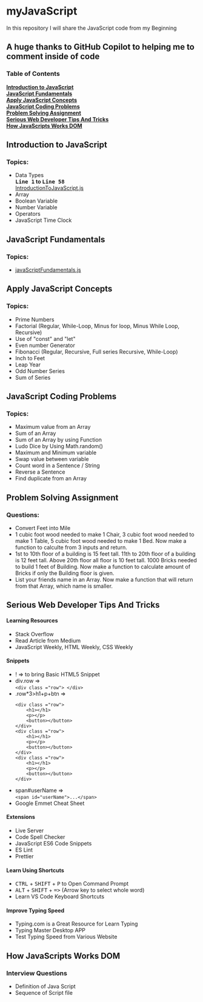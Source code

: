 # myJavaScript

In this repository I will share the JavaScript code from my Beginning

## A huge thanks to GitHub Copilot to helping me to comment inside of code

### Table of Contents

**[Introduction to JavaScript](#introduction-to-javascript)**<br>
**[JavaScript Fundamentals](#javascript-fundamentals)**<br>
**[Apply JavaScript Concepts](#apply-javascript-concepts)**<br>
**[JavaScript Coding Problems](#javascript-coding-problems)**<br>
**[Problem Solving Assignment](#problem-solving-assignment)**<br>
**[Serious Web Developer Tips And Tricks](#serious-web-developer-tips-and-tricks)**<br>
**[How JavaScripts Works DOM](#how-javascripts-works-dom)**<br>

## Introduction to JavaScript

### Topics:

- Data Types **<br>
  <kbd>Line 1</kbd> to <kbd>Line 58</kbd>**<br>[IntroductionToJavaScript.js](https://github.com/nomandhoni-cs/myJavaScriptJourney/blob/master/introductionToJavaScript/IntroductiontoJavaScript.js)
- Array
- Boolean Variable
- Number Variable
- Operators
- JavaScript Time Clock

## JavaScript Fundamentals

### Topics:

- [javaScriptFundamentals.js](https://github.com/nomandhoni-cs/myJavaScriptJourney/blob/master/javaScriptFundamentals/jsfundamentals.js)

## Apply JavaScript Concepts

### Topics:

- Prime Numbers
- Factorial (Regular, While-Loop, Minus for loop, Minus While Loop, Recursive)
- Use of "const" and "let"
- Even number Generator
- Fibonacci (Regular, Recursive, Full series Recursive, While-Loop)
- Inch to Feet
- Leap Year
- Odd Number Series
- Sum of Series

## JavaScript Coding Problems

### Topics:

- Maximum value from an Array
- Sum of an Array
- Sum of an Array by using Function
- Ludo Dice by Using Math.random()
- Maximum and Minimum variable
- Swap value between variable
- Count word in a Sentence / String
- Reverse a Sentence
- Find duplicate from an Array

## Problem Solving Assignment

### Questions:

- Convert Feet into Mile
- 1 cubic foot wood needed to make 1 Chair, 3 cubic foot wood needed to make 1 Table, 5 cubic foot wood needed to make 1 Bed. Now make a function to calculte from 3 inputs and return.
- 1st to 10th floor of a building is 15 feet tall. 11th to 20th floor of a building is 12 feet tall. Above 20th floor all floor is 10 feet tall. 1000 Bricks needed to build 1 feet of Building. Now make a function to calculate amount of Bricks if only the Building floor is given.
- List your friends name in an Array. Now make a function that will return from that Array, which name is smaller.

## Serious Web Developer Tips And Tricks

#### Learning Resources

- Stack Overflow
- Read Article from Medium
- JavaScript Weekly, HTML Weekly, CSS Weekly

#### Snippets

- ! => to bring Basic HTML5 Snippet
- div.row =><br> `<div class ="row"> </div>`
- .row\*3>h1+p+btn =>
  ```
  <div class ="row">
      <h1></h1>
      <p></p>
      <button></button>
  </div>
  <div class ="row">
      <h1></h1>
      <p></p>
      <button></button>
  </div>
  <div class ="row">
      <h1></h1>
      <p></p>
      <button></button>
  </div>
  ```
- span#userName => <br>`<span id="userName">...</span>`
- Google Emmet Cheat Sheet

#### Extensions

- Live Server
- Code Spell Checker
- JavaScript ES6 Code Snippets
- ES Lint
- Prettier

#### Learn Using Shortcuts

- <kbd>CTRL</kbd> + <kbd>SHIFT</kbd> + <kbd>P</kbd> to Open Command Prompt
- <kbd>ALT</kbd> + <kbd>SHIFT</kbd> + <kbd>=></kbd> (Arrow key to select whole word)
- Learn VS Code Keyboard Shortcuts

#### Improve Typing Speed

- Typing.com is a Great Resource for Learn Typing
- Typing Master Desktop APP
- Test Typing Speed from Various Website

## How JavaScripts Works DOM

### Interview Questions
- Definition of Java Script
- Sequence of Script file